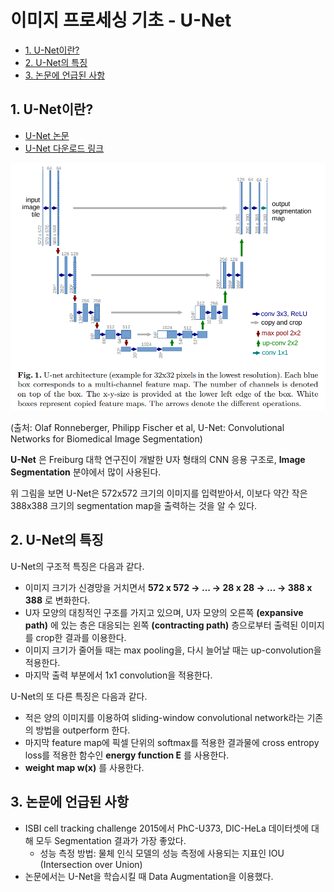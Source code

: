 # 이미지 프로세싱 기초 - U-Net

* [1. U-Net이란?](#1-u-net이란)
* [2. U-Net의 특징](#2-u-net의-특징)
* [3. 논문에 언급된 사항](#3-논문에-언급된-사항)

## 1. U-Net이란?

* [U-Net 논문](https://arxiv.org/pdf/1505.04597.pdf)
* [U-Net 다운로드 링크](https://lmb.informatik.uni-freiburg.de/people/ronneber/u-net/)

![U-Net의 구조](./images/U-Net_1.PNG)

(출처: Olaf Ronneberger, Philipp Fischer et al, U-Net: Convolutional Networks for Biomedical Image Segmentation)

**U-Net** 은 Freiburg 대학 연구진이 개발한 U자 형태의 CNN 응용 구조로, **Image Segmentation** 분야에서 많이 사용된다.

위 그림을 보면 U-Net은 572x572 크기의 이미지를 입력받아서, 이보다 약간 작은 388x388 크기의 segmentation map을 출력하는 것을 알 수 있다.

## 2. U-Net의 특징

U-Net의 구조적 특징은 다음과 같다.
* 이미지 크기가 신경망을 거치면서 **572 x 572 -> ... -> 28 x 28 -> ... -> 388 x 388** 로 변화한다.
* U자 모양의 대칭적인 구조를 가지고 있으며, U자 모양의 오른쪽 **(expansive path)** 에 있는 층은 대응되는 왼쪽 **(contracting path)** 층으로부터 출력된 이미지를 crop한 결과를 이용한다.
* 이미지 크기가 줄어들 때는 max pooling을, 다시 늘어날 때는 up-convolution을 적용한다.
* 마지막 출력 부분에서 1x1 convolution을 적용한다.

U-Net의 또 다른 특징은 다음과 같다.
* 적은 양의 이미지를 이용하여 sliding-window convolutional network라는 기존의 방법을 outperform 한다.
* 마지막 feature map에 픽셀 단위의 softmax를 적용한 결과물에 cross entropy loss를 적용한 함수인 **energy function E** 를 사용한다.
* **weight map w(x)** 를 사용한다.

## 3. 논문에 언급된 사항

* ISBI cell tracking challenge 2015에서 PhC-U373, DIC-HeLa 데이터셋에 대해 모두 Segmentation 결과가 가장 좋았다.
  * 성능 측정 방법: 물체 인식 모델의 성능 측정에 사용되는 지표인 IOU (Intersection over Union)
* 논문에서는 U-Net을 학습시킬 때 Data Augmentation을 이용했다.